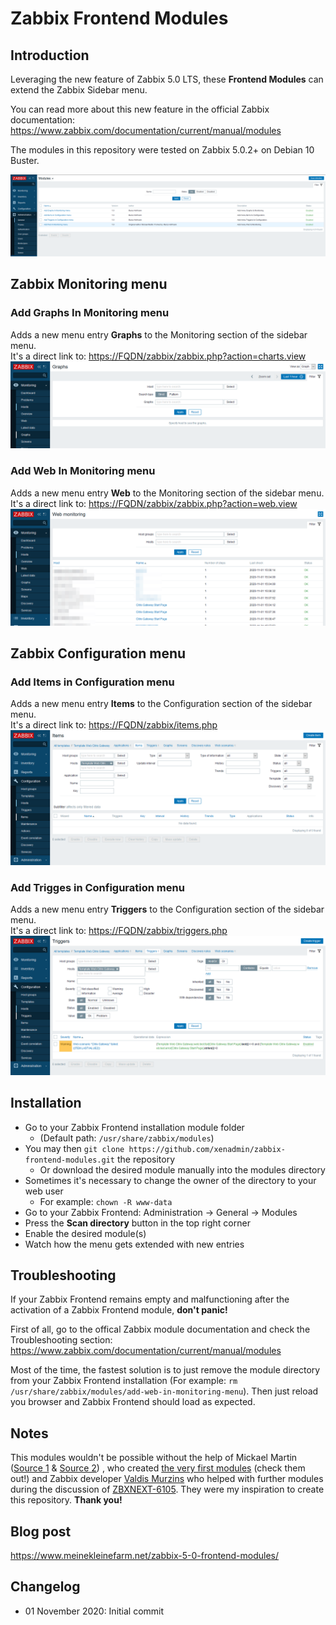 # Zabbix Frontend Modules

## Introduction

Leveraging the new feature of Zabbix 5.0 LTS, these **Frontend Modules** can extend the Zabbix Sidebar menu.

You can read more about this new feature in the official Zabbix documentation: <https://www.zabbix.com/documentation/current/manual/modules>

The modules in this repository were tested on Zabbix 5.0.2+ on Debian 10 Buster.

![Frontend modules](screenshots/frontend_modules01.png)

## Zabbix Monitoring menu

### Add Graphs In Monitoring menu

Adds a new menu entry **Graphs** to the Monitoring section of the sidebar menu.  
It's a direct link to: <https://FQDN/zabbix/zabbix.php?action=charts.view>
![Graphs](screenshots/graphs01.png)

### Add Web In Monitoring menu

Adds a new menu entry **Web** to the Monitoring section of the sidebar menu.  
It's a direct link to: <https://FQDN/zabbix/zabbix.php?action=web.view>
![Graphs](screenshots/web01.png)

## Zabbix Configuration menu

### Add Items in Configuration menu

Adds a new menu entry **Items** to the Configuration section of the sidebar menu.  
It's a direct link to: <https://FQDN/zabbix/items.php>
![Graphs](screenshots/items01.png)

### Add Trigges in Configuration menu

Adds a new menu entry **Triggers** to the Configuration section of the sidebar menu.  
It's a direct link to: <https://FQDN/zabbix/triggers.php>
![Graphs](screenshots/triggers01.png)

## Installation

- Go to your Zabbix Frontend installation module folder
  - (Default path: `/usr/share/zabbix/modules`)
- You may then `git clone https://github.com/xenadmin/zabbix-frontend-modules.git` the repository
  - Or download the desired module manually into the modules directory
- Sometimes it's necessary to change the owner of the directory to your web user
  - For example: `chown -R www-data`
- Go to your Zabbix Frontend: Administration -> General -> Modules
- Press the **Scan directory** button in the top right corner
- Enable the desired module(s)
- Watch how the menu gets extended with new entries

## Troubleshooting

If your Zabbix Frontend remains empty and malfunctioning after the activation of a Zabbix Frontend module, **don't panic!**

First of all, go to the offical Zabbix module documentation and check the Troubleshooting section:
<https://www.zabbix.com/documentation/current/manual/modules>

Most of the time, the fastest solution is to just remove the module directory from your Zabbix Frontend installation (For example: `rm /usr/share/zabbix/modules/add-web-in-monitoring-menu`). Then just reload you browser and Zabbix Frontend should load as expected.

## Notes

This modules wouldn't be possible without the help of Mickael Martin ([Source 1](https://framagit.org/Mickael-Martin) & [Source 2](https://support.zabbix.com/secure/ViewProfile.jspa?name=mma)) , who created [the very first modules](https://framagit.org/zabbix-modules) (check them out!) and Zabbix developer [Valdis Murzins](https://support.zabbix.com/secure/ViewProfile.jspa?name=vmurzins) who helped with further modules during the discussion of [ZBXNEXT-6105](https://support.zabbix.com/browse/ZBXNEXT-6105). They were my inspiration to create this repository. **Thank you!**

## Blog post

<https://www.meinekleinefarm.net/zabbix-5-0-frontend-modules/>

## Changelog

- 01 November 2020: Initial commit
